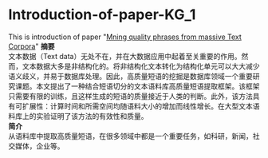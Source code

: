 # Introduction-of-paper-KG_1  
This is introduction of paper "[Mning quality phrases from massive Text Corpora](https://dl.acm.org/doi/10.1145/2723372.2751523)"
**摘要**  
文本数据（Text data）无处不在，并在大数据应用中起着至关重要的作用。然而，文本数据大多是非结构化的。将非结构化文本转化为结构化单元可以大大减少语义歧义，并易于数据库处理。因此，高质量短语的挖掘是数据库领域一个重要研究课题。本文提出了一种结合短语切分的文本语料库高质量短语提取框架。该框架只需要有限的训练，且这样生成的短语的质量接近于人类的判断。此外，该方法具有可扩展性：计算时间和所需空间均随语料大小的增加而线性增长。在大型文本语料库上的实验证明了该方法的有效性和质量。  
**简介**  
从语料库中提取高质量短语，在很多领域中都是一个重要任务，如科研，新闻，社交媒体，企业等。
